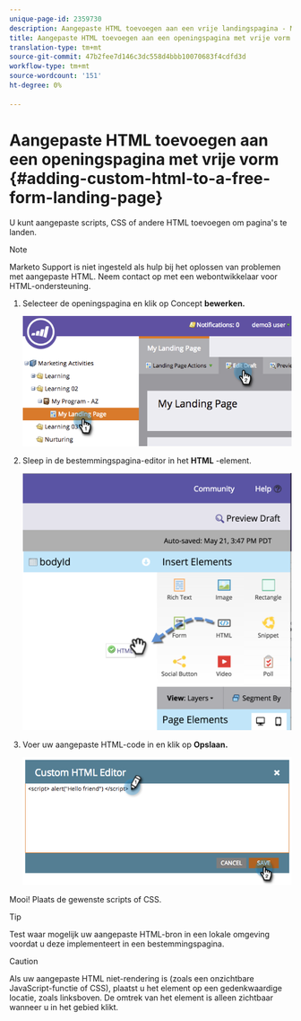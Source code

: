 ```yaml
---
unique-page-id: 2359730
description: Aangepaste HTML toevoegen aan een vrije landingspagina - Marketo Docs - Productdocumentatie
title: Aangepaste HTML toevoegen aan een openingspagina met vrije vorm
translation-type: tm+mt
source-git-commit: 47b2fee7d146c3dc558d4bbb10070683f4cdfd3d
workflow-type: tm+mt
source-wordcount: '151'
ht-degree: 0%

---
```



# Aangepaste HTML toevoegen aan een openingspagina met vrije vorm {#adding-custom-html-to-a-free-form-landing-page}

U kunt aangepaste scripts, CSS of andere HTML toevoegen om pagina&#39;s te landen.

>[!NOTE]
>
>Marketo Support is niet ingesteld als hulp bij het oplossen van problemen met aangepaste HTML. Neem contact op met een webontwikkelaar voor HTML-ondersteuning.

1. Selecteer de openingspagina en klik op Concept **bewerken.**

   ![](assets/image2014-9-17-12-3a2-3a15.png)

1. Sleep in de bestemmingspagina-editor in het **HTML** -element.

   ![](assets/image2015-5-21-15-3a52-3a42.png)

1. Voer uw aangepaste HTML-code in en klik op **Opslaan.**

   ![](assets/image2014-9-17-12-3a3-3a39.png)

Mooi! Plaats de gewenste scripts of CSS.

>[!TIP]
>
>Test waar mogelijk uw aangepaste HTML-bron in een lokale omgeving voordat u deze implementeert in een bestemmingspagina.

>[!CAUTION]
>
>Als uw aangepaste HTML niet-rendering is (zoals een onzichtbare JavaScript-functie of CSS), plaatst u het element op een gedenkwaardige locatie, zoals linksboven. De omtrek van het element is alleen zichtbaar wanneer u in het gebied klikt.


